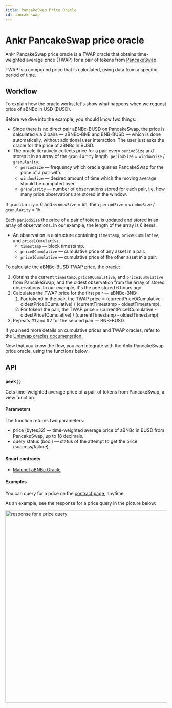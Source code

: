 ```yaml
---
title: PancakeSwap Price Oracle
id: pancakeswap
---
```


# Ankr PancakeSwap price oracle

Ankr PancakeSwap price oracle is a TWAP oracle that obtains time-weighted average price (TWAP) for a pair of tokens from [PancakeSwap](https://pancakeswap.finance/). 

TWAP is a compound price that is calculated, using data from a specific period of time.

## Workflow

To explain how the oracle works, let's show what happens when we request price of aBNBc in USD (BUSD).

Before we dive into the example, you should know two things:
* Since there is no direct pair aBNBc-BUSD on PancakeSwap, the price is calculated via 2 pairs — aBNBc-BNB and BNB-BUSD — which is done automatically, without additional user interaction. The user just asks the oracle for the price of aBNBc in BUSD.
* The oracle iteratively collects price for a pair every `periodSize` and stores it in an array of the `granularity` length. 
`periodSize` = `windowSize` / `granularity`.
   * `periodSize` — frequency which oracle queries PancakeSwap for the price of a pair with.
   * `windowSize` — desired amount of time which the moving average should be computed over.
   * `granularity` — number of observations stored for each pair, i.e. how many price observations are stored in the window.

If `granularity` = 6 and `windowSize` = 6h, then `periodSize` = `windowSize` / `granularity` = 1h.

Each `periodSize` the price of a pair of tokens is updated and stored in an array of observations. In our example, the length of the array is 6 items.
* An observation is a structure containing `timestamp`, `price0Cumulative`, and `price1Cumulative`. 
  * `timestamp` — block timestamp.
  * `price0Cumulative` — cumulative price of any asset in a pair.
  * `price1Cumulative` — cumulative price of the other asset in a pair.

To calculate the aBNBc-BUSD TWAP price, the oracle:
1. Obtains the current `timestamp`, `price0Cumulative`, and `price1Cumulative` from PancakeSwap, and the oldest observation from the array of stored observations. In our example, it's the one stored 6 hours ago. 
2. Calculates the TWAP price for the first pair — aBNBc-BNB:
   1. For token0 in the pair, the TWAP price = (currentPrice0Cumulative - oldestPrice0Cumulative) / (currentTimestamp - oldestTimestamp).
   2. For token1 the pair, the TWAP price = (currentPrice1Cumulative - oldestPrice1Cumulative) / (currentTimestamp - oldestTimestamp).
3. Repeats #1 and #2 for the second pair — BNB-BUSD.

If you need more details on cumulative prices and TWAP oracles, refer to the [Uniswap oracles documentation](https://docs.uniswap.org/protocol/V2/concepts/core-concepts/oracles).

Now that you know the flow, you can integrate with the Ankr PancakeSwap price oracle, using the functions below.

## API

### `peek()`
Gets time-weighted average price of a pair of tokens from PancakeSwap; a view function.

#### Parameters
The function returns two parameters:

* price (bytes32) —  time-weighted average price of aBNBc in BUSD from PancakeSwap, up to 18 decimals.
* query status (bool) — status of the attempt to get the price (success/failure).

#### Smart contracts
* [Mainnet aBNBc Oracle](https://bscscan.com/address/0xB1aD00B8BB49FB3534120b43f1FEACeAf584AE06#readProxyContract)

#### Examples

You can query for a price on the [contract page](https://bscscan.com/address/0xB1aD00B8BB49FB3534120b43f1FEACeAf584AE06#readProxyContract), anytime.

As an example, see the response for a price query in the picture below:

<img src="/oracles/pancakeswap-oracle-peek-query.png" alt="response for a price query" class="responsive-pic" width="600" />
